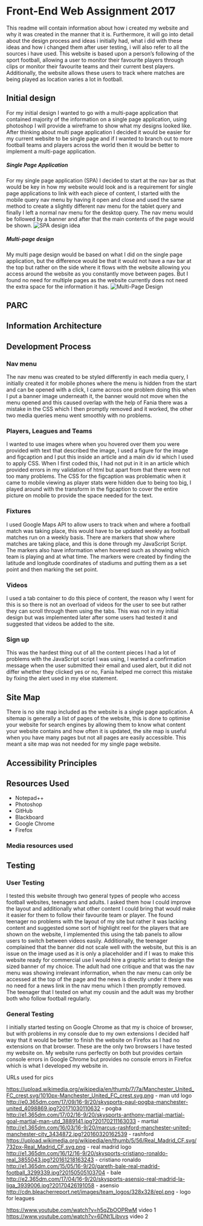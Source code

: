 # Front-End Web Assignment 2017
This readme will contain information about how i created my website and why it was created in the manner that it is. Furthermore, it will go into detail about the design process and ideas i initially had, what i did with these ideas and how i changed them after user testing, i will also refer to all the sources i have used. This website is based upon a person’s following of the sport football, allowing a user to monitor their favourite players through clips or monitor their favourite teams and their current best players. Additionally, the website allows these users to track where matches are being played as location varies a lot in football.
## Initial design
For my initial design I wanted to go with a multi-page application that contained majority of the information on a single page application, using photoshop I will provide a wireframe to show what my designs looked like. After thinking about multi page application I decided it would be easier for my current website to be single page and if I wanted to branch out to more football teams and players across the world then it would be better to implement a multi-page application.
##### Single Page Application
For my single page application (SPA) I decided to start at the nav bar as that would be key in how my website would look and is a requirement for single page applications to link with each piece of content, I started with the mobile query nav menu by having it open and close and used the same method to create a slightly different nav menu for the tablet query and finally I left a normal nav menu for the desktop query. The nav menu would be followed by a banner and after that the main contents of the page would be shown.
![SPA design idea](/docs/img/spaDesign.png)
##### Multi-page design
My multi page design would be based on what I did on the single page application, but the difference would be that it would not have a nav bar at the top but rather on the side where it flows with the website allowing you access around the website as you constantly move between pages. But I found no need for multiple pages as the website currently does not need the extra space for the information it has.
![Multi-Page Design](/docs/img/multiDesign.png)


## PARC

## Information Architecture

## Development Process

### Nav menu
The nav menu was created to be styled differently in each media query, I initially created it for mobile phones where the menu is hidden from the start and can be opened with a click, I came across one problem doing this when I put a banner image underneath it, the banner would not move when the menu opened and this caused overlap with the help of Fania there was a mistake in the CSS which I then promptly removed and it worked, the other two media queries menu went smoothly with no problems.
### Players, Leagues and Teams
I wanted to use images where when you hovered over them you were provided with text that described the image, I used a figure for the image and figcaption and I put this inside an article and a main div id which I used to apply CSS. When I first coded this, I had not put in it in an article which provided errors in my validation of html but apart from that there were not too many problems. The CSS for the figcaption was problematic when it came to mobile viewing as player stats were hidden due to being too big, I played around with the transform in the figcaption to cover the entire picture on mobile to provide the space needed for the text.
### Fixtures
I used Google Maps API to allow users to track when and where a football match was taking place, this would have to be updated weekly as football matches run on a weekly basis. There are markers that show where matches are taking place, and this is done through my JavaScript Script. The markers also have information when hovered such as showing which team is playing and at what time. The markers were created by finding the latitude and longitude coordinates of stadiums and putting them as a set point and then marking the set point.
### Videos
I used a tab container to do this piece of content, the reason why I went for this is so there is not an overload of videos for the user to see but rather they can scroll through them using the tabs. This was not in my initial design but was implemented later after some users had tested it and suggested that videos be added to the site.
### Sign up
This was the hardest thing out of all the content pieces I had a lot of problems with the JavaScript script I was using, I wanted a confirmation message when the user submitted their email and used alert, but it did not differ whether they clicked yes or no, Fania helped me correct this mistake by fixing the alert used in my else statement.
## Site Map
There is no site map included as the website is a single page application. A sitemap is generally a list of pages of the website, this is done to optimise your website for search engines by allowing them to know what content your website contains and how often it is updated, the site map is useful when you have many pages but not all pages are easily accessible. This meant a site map was not needed for my single page website. 
## Accessibility Principles

## Resources Used
* Notepad++
* Photoshop
* GitHub
* Blackboard
* Google Chrome
* Firefox

### Media resources used

## Testing
### User Testing
I tested this website through two general types of people who access football websites, teenagers and adults. I asked them how I could improve the layout and additionally what other content I could bring that would make it easier for them to follow their favourite team or player. The found teenager no problems with the layout of my site but rather it was lacking content and suggested some sort of highlight reel for the players that are shown on the website, I implemented this using the tab panels to allow users to switch between videos easily. Additionally, the teenager complained that the banner did not scale well with the website, but this is an issue on the image used as it is only a placeholder and if I was to make this website ready for commercial use I would hire a graphic artist to design the sized banner of my choice. The adult had one critique and that was the nav menu was showing irrelevant information, when the nav menu can only be accessed at the top of the page and the news is directly under it there was no need for a news link in the nav menu which I then promptly removed.
The teenager that I tested on what my cousin and the adult was my brother both who follow football regularly.
### General Testing
I initially started testing on Google Chrome as that my is choice of browser, but with problems in my console due to my own extensions I decided half way that it would be better to finish the website on Firefox as I had no extensions on that browser. These are the only two browsers I have tested my website on. My website runs perfectly on both but provides certain console errors in Google Chrome but provides no console errors in Firefox which is what I developed my website in.

















































URLs used for pics

https://upload.wikimedia.org/wikipedia/en/thumb/7/7a/Manchester_United_FC_crest.svg/1010px-Manchester_United_FC_crest.svg.png - man utd logo
http://e0.365dm.com/17/09/16-9/20/skysports-paul-pogba-manchester-united_4098869.jpg?20171030110632 - pogba
http://e1.365dm.com/17/02/16-9/20/skysports-anthony-martial-martial-goal-martial-man-utd_3889141.jpg?20170211163033 - martial
http://e1.365dm.com/16/03/16-9/20/marcus-rashford-manchester-united-manchester-city_3434872.jpg?20160320162539 - rashford
https://upload.wikimedia.org/wikipedia/en/thumb/5/56/Real_Madrid_CF.svg/732px-Real_Madrid_CF.svg.png - real madrid logo
http://e1.365dm.com/16/12/16-9/20/skysports-cristiano-ronaldo-real_3855043.jpg?20161218163243 - cristiano ronaldo
http://e1.365dm.com/15/05/16-9/20/gareth-bale-real-madrid-football_3299339.jpg?20150505103704 - bale
http://e2.365dm.com/17/04/16-9/20/skysports-asensio-real-madrid-la-liga_3939006.jpg?20170426191058 - asensio
http://cdn.bleacherreport.net/images/team_logos/328x328/epl.png - logo for leagues

https://www.youtube.com/watch?v=h5qZbOOPRwM video 1
https://www.youtube.com/watch?v=6DNt1Libvvs video 2
